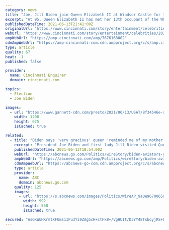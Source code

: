 ```yaml
---
category: news
title: "Joe, Jill Biden join Queen Elizabeth II at Windsor Castle for tea following G-7 Summit"
excerpt: "At 95, Queen Elizabeth II has met her 13th occupant of the White House, President Joe Biden and his wife, first lady Jill Biden, for tea at Windsor."
publishedDateTime: 2021-06-13T21:41:00Z
originalUrl: "https://www.cincinnati.com/story/entertainment/celebrities/2021/06/13/joe-jill-biden-meet-queen-elizabeth-windsor-castle/7676168002/"
webUrl: "https://www.cincinnati.com/story/entertainment/celebrities/2021/06/13/joe-jill-biden-meet-queen-elizabeth-windsor-castle/7676168002/"
ampWebUrl: "https://amp.cincinnati.com/amp/7676168002"
cdnAmpWebUrl: "https://amp-cincinnati-com.cdn.ampproject.org/c/s/amp.cincinnati.com/amp/7676168002"
type: article
quality: 67
heat: -1
published: false

provider:
  name: Cincinnati Enquirer
  domain: cincinnati.com

topics:
  - Election
  - Joe Biden

images:
  - url: "https://www.gannett-cdn.com/presto/2021/06/13/USAT/8f34546e-a74b-40c4-89f0-f10004140421-GTY_1233432980.jpg?auto=webp&crop=5257,2957,x0,y417&format=pjpg&width=1200"
    width: 1200
    height: 675
    isCached: true

related:
  - title: "Biden says 'very gracious' queen 'reminded me of my mother'"
    excerpt: "President Joe Biden and first lady Jill Biden visited Queen Elizabeth II at Windsor Castle on Sunday, and afterward the president told reporters traveling with him that the 95-year-old monarch was “ve"
    publishedDateTime: 2021-06-13T18:54:00Z
    webUrl: "https://abcnews.go.com/Politics/wireStory/biden-aviators-greet-queen-sunny-afternoon-78254205"
    ampWebUrl: "https://abcnews.go.com/amp/Politics/wireStory/biden-aviators-greet-queen-sunny-afternoon-78254205"
    cdnAmpWebUrl: "https://abcnews-go-com.cdn.ampproject.org/c/s/abcnews.go.com/amp/Politics/wireStory/biden-aviators-greet-queen-sunny-afternoon-78254205"
    type: article
    provider:
      name: ABC
      domain: abcnews.go.com
    quality: 125
    images:
      - url: "https://s.abcnews.com/images/Politics/WireAP_9a0e9670065a46418d27a01c55230205_16x9_992.jpg"
        width: 992
        height: 558
        isCached: true

secured: "AsGKWUHKrmtXFUms1IPu3Yi9ZAg5cH+ctFk8+/VgHUIt/D3YY48TsboyjRS+Q5RO5jBJ1IQEq6LdzjebSOIXtel/dAtVjJDiui+WcdE42j0w1xZ7lCPUvdjLTdypaAnUWnerHrOFuqtAOqNawYE+qScoNes/+lTj7bW3CX2tdyv4brnke1qE2SVlvqNGSRRqXd8oP7L+1i6gYTQT9TeK7a9K2jtwTdNWBDs5p0dDHaviY2cJbpsFXHCQ3FTCbYlcIfIct4q6ahucvWmmmGA9goPgngTnRwznhlYLrdEQugvZhuuGrJdkGbUFVPvGLX3yheNpXVLam8Z2G1PCSStW5jwRA94hOrGyK112e4DjWbs=;Ou7zGf+Q16QnkTwhhRz7iQ=="
---
```


